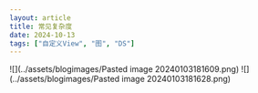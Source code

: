 ```yaml
---
layout: article
title: 常见复杂度
date: 2024-10-13
tags: ["自定义View", "图", "DS"]
---
```

 

![](../assets/blogimages/Pasted image 20240103181609.png)
![](../assets/blogimages/Pasted image 20240103181628.png)


